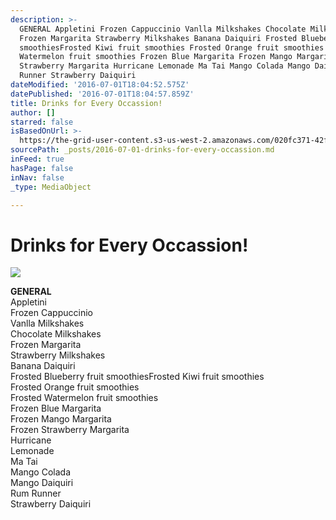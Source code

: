 ```yaml
---
description: >-
  GENERAL Appletini Frozen Cappuccinio Vanlla Milkshakes Chocolate Milkshakes
  Frozen Margarita Strawberry Milkshakes Banana Daiquiri Frosted Blueberry fruit
  smoothiesFrosted Kiwi fruit smoothies Frosted Orange fruit smoothies Frosted
  Watermelon fruit smoothies Frozen Blue Margarita Frozen Mango Margarita Frozen
  Strawberry Margarita Hurricane Lemonade Ma Tai Mango Colada Mango Daiquiri Rum
  Runner Strawberry Daiquiri
dateModified: '2016-07-01T18:04:52.575Z'
datePublished: '2016-07-01T18:04:57.859Z'
title: Drinks for Every Occassion!
author: []
starred: false
isBasedOnUrl: >-
  https://the-grid-user-content.s3-us-west-2.amazonaws.com/020fc371-42ff-4199-aae9-dc3d7031584e.jpg
sourcePath: _posts/2016-07-01-drinks-for-every-occassion.md
inFeed: true
hasPage: false
inNav: false
_type: MediaObject

---
```

# Drinks for Every Occassion!
![](https://the-grid-user-content.s3-us-west-2.amazonaws.com/020fc371-42ff-4199-aae9-dc3d7031584e.jpg)

**GENERAL**  
Appletini  
Frozen Cappuccinio  
Vanlla Milkshakes  
Chocolate Milkshakes  
Frozen Margarita  
Strawberry Milkshakes  
Banana Daiquiri  
Frosted Blueberry fruit smoothiesFrosted Kiwi fruit smoothies  
Frosted Orange fruit smoothies  
Frosted Watermelon fruit smoothies  
Frozen Blue Margarita  
Frozen Mango Margarita  
Frozen Strawberry Margarita  
Hurricane  
Lemonade  
Ma Tai  
Mango Colada  
Mango Daiquiri  
Rum Runner  
Strawberry Daiquiri